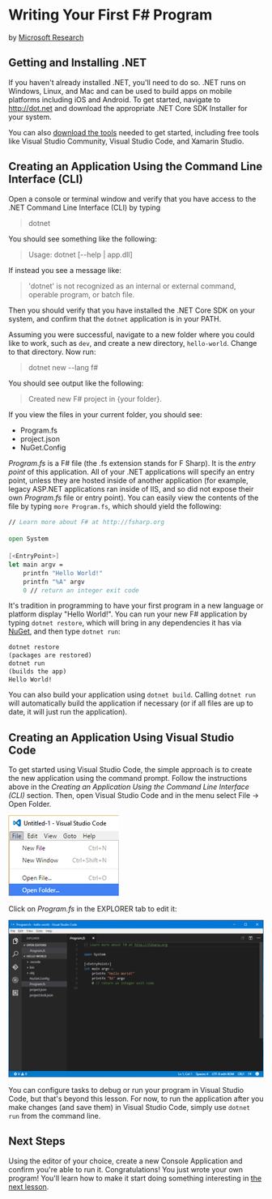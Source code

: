 # Writing Your First F# Program
by [Microsoft Research](https://www.microsoft.com/en-us/research/)

## Getting and Installing .NET

If you haven't already installed .NET, you'll need to do so. .NET runs on Windows, Linux, and Mac and can be used to build apps on mobile platforms including iOS and Android. To get started, navigate to http://dot.net and download the appropriate .NET Core SDK Installer for your system.

You can also [download the tools](https://www.microsoft.com/net/download#tools) needed to get started, including free tools like Visual Studio Community, Visual Studio Code, and Xamarin Studio.

## Creating an Application Using the Command Line Interface (CLI)

Open a console or terminal window and verify that you have access to the .NET Command Line Interface (CLI) by typing

> dotnet

You should see something like the following:

> Usage: dotnet [--help | app.dll]

If instead you see a message like:

> 'dotnet' is not recognized as an internal or external command, operable program, or batch file.

Then you should verify that you have installed the .NET Core SDK on your system, and confirm that the ``dotnet`` application is in your PATH.

Assuming you were successful, navigate to a new folder where you could like to work, such as ``dev``, and create a new directory, ``hello-world``. Change to that directory. Now run:

> dotnet new --lang f#

You should see output like the following:

> Created new F# project in {your folder}.

If you view the files in your current folder, you should see:
- Program.fs
- project.json
- NuGet.Config

*Program.fs* is a F# file (the .fs extension stands for F Sharp). It is the *entry point* of this application. All of your .NET applications will specify an entry point, unless they are hosted inside of another application (for example, legacy ASP.NET applications ran inside of IIS, and so did not expose their own *Program.fs* file or entry point). You can easily view the contents of the file by typing ``more Program.fs``, which should yield the following:

```fsharp
// Learn more about F# at http://fsharp.org

open System

[<EntryPoint>]
let main argv = 
    printfn "Hello World!"
    printfn "%A" argv
    0 // return an integer exit code

```

It's tradition in programming to have your first program in a new language or platform display "Hello World!". You can run your new F# application by typing ``dotnet restore``, which will bring in any dependencies it has via [NuGet](http://nuget.org), and then type ``dotnet run``:

    dotnet restore
    (packages are restored)
    dotnet run
    (builds the app)
    Hello World!

You can also build your application using ``dotnet build``. Calling ``dotnet run`` will automatically build the application if necessary (or if all files are up to date, it will just run the application).
<!--
## Creating an Application Using Visual Studio (this functionality WON'T BE ADDED UNTIL VS "15")

To create your first F# application in Visual Studio, start by creating a new project. You can do this from the Start screen, or use the menu and select File -> New -> Project.

![File-New Project](images/vs-file-new-project.png)

The *New Project* dialog appears. In the left menu, select Templates, Visual F#, .NET Core. Then choose to create a Console Application (.NET Core):
![New Project Dialog](images/vs-new-project-dialog-console.png)

Once the project loads, the editor will open *Program.fs*, which contains an empty program. Inside the { } braces,
![Add Code Here](images/add-code-here.png)

add a line that reads ``Console.WriteLine("Hello World!");``

Remember that F# is a case-sensitive language, so make sure you capitalize the 'C' in Console and the 'W' and 'L' in 'WriteLine'. Now you can build the project by selecting Build -> Build Solution from the main menu or using the Ctrl+Shift+B shortcut. To run the program, use the Ctrl+F5 shortcut (or Debug -> Start Without Debugging) to start the program without debugging. You should see a new console dialog appear, with the following text:

![Hello World Output](images/hello-world-output.png)

If you just see a window flash and disappear, you may be Debugging the application, which exits immediately after it displays the text. Make sure you're choosing Start Without Debugging from the menu. You can add code to make the program wait before exiting, but you'll learn about that later. You can also run your new program from the command line. Open a new command prompt (right-click on your project in Solution Explorer and choose Open Command Line -> Developer Command Prompt).

![Open Command Prompt](images/open-command-line-menu.png)

From the window that appears, type
> dotnet run

You should see the following output:

![Command Line Output](images/vs-command-line-output.png)
-->
## Creating an Application Using Visual Studio Code

To get started using Visual Studio Code, the simple approach is to create the new application using the command prompt. Follow the instructions above in the *Creating an Application Using the Command Line Interface (CLI)* section. Then, open Visual Studio Code and in the menu select File -> Open Folder.

![VS Code Open Folder](images/vs-code-open-folder.png)

Click on *Program.fs* in the EXPLORER tab to edit it:

![VS Code Program.cs](images/vs-code-program.PNG)

You can configure tasks to debug or run your program in Visual Studio Code, but that's beyond this lesson. For now, to run the application after you make changes (and save them) in Visual Studio Code, simply use ``dotnet run`` from the command line.

## Next Steps

Using the editor of your choice, create a new Console Application and confirm you're able to run it. Congratulations! You just wrote your own program! You'll learn how to make it start doing something interesting in [the next lesson](types-variables).
